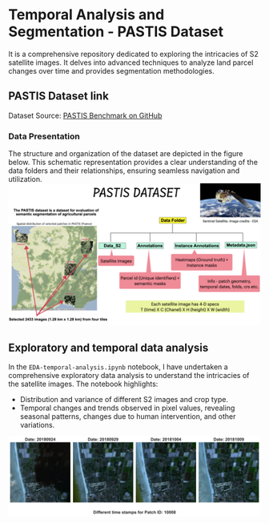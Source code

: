 # Temporal Analysis and Segmentation - PASTIS Dataset
It is a comprehensive repository dedicated to exploring the intricacies of S2 satellite images. It delves into advanced techniques to analyze land parcel changes over time and provides segmentation methodologies. 

## PASTIS Dataset link

Dataset Source: [PASTIS Benchmark on GitHub](https://github.com/VSainteuf/pastis-benchmark/tree/main)

### Data Presentation
The structure and organization of the dataset are depicted in the figure below. This schematic representation provides a clear understanding of the data folders and their relationships, ensuring seamless navigation and utilization.
 ![Data Structure](Figs/Dataset_structure.001.jpeg)

 ## Exploratory and temporal data analysis

In the `EDA-temporal-analysis.ipynb` notebook, I have undertaken a comprehensive exploratory data analysis to understand the intricacies of the satellite images. The notebook highlights:

- Distribution and variance of different S2 images and crop type.
- Temporal changes and trends observed in pixel values, revealing seasonal patterns, changes due to human intervention, and other variations.

 ![Satellite image for different temporal slices](Figs/timeevol_10008.png)
